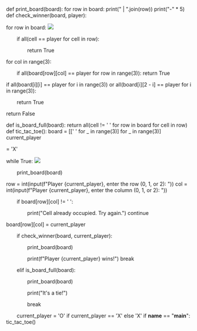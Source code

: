 ﻿def print\_board(board): for row in board: print(" | ".join(row)) print("-" \* 5) def check\_winner(board, player):

for row in board: ![](Aspose.Words.5976d077-552a-4fcc-9ad8-0b8d8ac9034d.001.png)

`    `if all(cell == player for cell in row): 

`        `return True 

for col in range(3): 

`    `if all(board[row][col] == player for row in range(3)):         return True 

if all(board[i][i] == player for i in range(3)) or all(board[i][2 - i] == player for i in range(3)): 

`    `return True 

return False

def is\_board\_full(board): return all(cell != ' ' for row in board for cell in row) def tic\_tac\_toe(): board = [[' ' for \_ in range(3)] for \_ in range(3)] current\_player

= 'X'

while True: ![](Aspose.Words.5976d077-552a-4fcc-9ad8-0b8d8ac9034d.002.png)

`    `print\_board(board) 

row = int(input(f"Player {current\_player}, enter the row (0, 1, or 2): ")) col = int(input(f"Player {current\_player}, enter the column (0, 1, or 2): ")) 

`    `if board[row][col] != ' ': 

`        `print("Cell already occupied. Try again.")         continue 

board[row][col] = current\_player 

`    `if check\_winner(board, current\_player): 

`        `print\_board(board) 

`        `print(f"Player {current\_player} wins!")         break 

`    `elif is\_board\_full(board): 

`        `print\_board(board) 

`        `print("It's a tie!") 

`        `break 

`    `current\_player = 'O' if current\_player == 'X' else 'X' if **name** == "**main**": tic\_tac\_toe()
